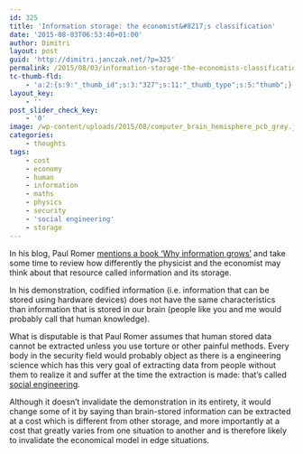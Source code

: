```yaml
---
id: 325
title: 'Information storage: the economist&#8217;s classification'
date: '2015-08-03T06:53:40+01:00'
author: Dimitri
layout: post
guid: 'http://dimitri.janczak.net/?p=325'
permalink: /2015/08/03/information-storage-the-economists-classification/
tc-thumb-fld:
    - 'a:2:{s:9:"_thumb_id";s:3:"327";s:11:"_thumb_type";s:5:"thumb";}'
layout_key:
    - ''
post_slider_check_key:
    - '0'
image: /wp-content/uploads/2015/08/computer_brain_hemisphere_pcb_grey.jpg
categories:
    - thoughts
tags:
    - cost
    - economy
    - human
    - information
    - maths
    - physics
    - security
    - 'social engineering'
    - storage
---
```


In his blog, Paul Romer [mentions a book ‘Why information grows’](http://paulromer.net/why-information-grows/) and take some time to review how differently the physicist and the economist may think about that resource called information and its storage.

In his demonstration, codified information (i.e. information that can be stored using hardware devices) does not have the same characteristics than information that is stored in our brain (people like you and me would probably call that human knowledge).

What is disputable is that Paul Romer assumes that human stored data cannot be extracted unless you use torture or other painful methods. Every body in the security field would probably object as there is a engineering science which has this very goal of extracting data from people without them to realize it and suffer at the time the extraction is made: that’s called [social engineering](https://en.wikipedia.org/wiki/Social_engineering_%28security%29).

Although it doesn’t invalidate the demonstration in its entirety, it would change some of it by saying than brain-stored information can be extracted at a cost which is different from other storage, and more importantly at a cost that greatly varies from one situation to another and is therefore likely to invalidate the economical model in edge situations.